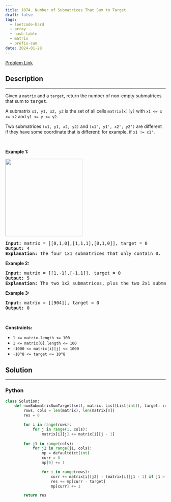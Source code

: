 ```yaml
---
title: 1074. Number of Submatrices That Sum to Target
draft: false
tags: 
  - leetcode-hard
  - array
  - hash-table
  - matrix
  - prefix-sum
date: 2024-01-28
---
```


[Problem Link](https://leetcode.com/problems/number-of-submatrices-that-sum-to-target/)

## Description

---
<p>Given a <code>matrix</code>&nbsp;and a <code>target</code>, return the number of non-empty submatrices that sum to <font face="monospace">target</font>.</p>

<p>A submatrix <code>x1, y1, x2, y2</code> is the set of all cells <code>matrix[x][y]</code> with <code>x1 &lt;= x &lt;= x2</code> and <code>y1 &lt;= y &lt;= y2</code>.</p>

<p>Two submatrices <code>(x1, y1, x2, y2)</code> and <code>(x1&#39;, y1&#39;, x2&#39;, y2&#39;)</code> are different if they have some coordinate&nbsp;that is different: for example, if <code>x1 != x1&#39;</code>.</p>

<p>&nbsp;</p>
<p><strong class="example">Example 1:</strong></p>
<img alt="" src="https://assets.leetcode.com/uploads/2020/09/02/mate1.jpg" style="width: 242px; height: 242px;" />
<pre>
<strong>Input:</strong> matrix = [[0,1,0],[1,1,1],[0,1,0]], target = 0
<strong>Output:</strong> 4
<strong>Explanation:</strong> The four 1x1 submatrices that only contain 0.
</pre>

<p><strong class="example">Example 2:</strong></p>

<pre>
<strong>Input:</strong> matrix = [[1,-1],[-1,1]], target = 0
<strong>Output:</strong> 5
<strong>Explanation:</strong> The two 1x2 submatrices, plus the two 2x1 submatrices, plus the 2x2 submatrix.
</pre>

<p><strong class="example">Example 3:</strong></p>

<pre>
<strong>Input:</strong> matrix = [[904]], target = 0
<strong>Output:</strong> 0
</pre>

<p>&nbsp;</p>
<p><strong>Constraints:</strong></p>

<ul>
	<li><code>1 &lt;= matrix.length &lt;= 100</code></li>
	<li><code>1 &lt;= matrix[0].length &lt;= 100</code></li>
	<li><code>-1000 &lt;= matrix[i][j] &lt;= 1000</code></li>
	<li><code>-10^8 &lt;= target &lt;= 10^8</code></li>
</ul>


## Solution

---
### Python
``` py title='number-of-submatrices-that-sum-to-target'
class Solution:
    def numSubmatrixSumTarget(self, matrix: List[List[int]], target: int) -> int:
        rows, cols = len(matrix), len(matrix[0])
        res = 0

        for i in range(rows):
            for j in range(1, cols):
                matrix[i][j] += matrix[i][j - 1]
        
        for j1 in range(cols):
            for j2 in range(j1, cols):
                mp = defaultdict(int)
                curr = 0
                mp[0] += 1

                for i in range(rows):
                    curr += matrix[i][j2] - (matrix[i][j1 - 1] if j1 > 0 else 0)
                    res += mp[curr - target]
                    mp[curr] += 1

        return res
```


